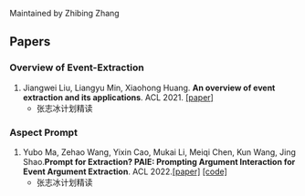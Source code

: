 Maintained by Zhibing Zhang



## Papers


### Overview of Event-Extraction

1. Jiangwei Liu, Liangyu Min, Xiaohong Huang. **An overview of event extraction and its applications**. ACL 2021. [[paper]](https://arxiv.org/pdf/2111.03212.pdf)
    - 张志冰计划精读




### Aspect Prompt
1. Yubo Ma, Zehao Wang, Yixin Cao, Mukai Li, Meiqi Chen, Kun Wang, Jing Shao.**Prompt for Extraction? PAIE: Prompting Argument Interaction for Event Argument Extraction**. ACL 2022.[[paper]](https://aclanthology.org/2022.acl-long.466.pdf) [[code]](https://github.com/mayubo2333/paie)
   - 张志冰计划精读

